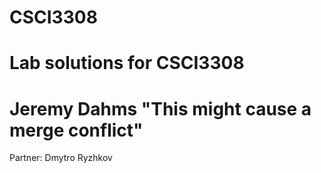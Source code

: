 # CSCI3308
Lab solutions for CSCI3308
=======
Jeremy Dahms
"This might cause a merge conflict"
=======
Partner: Dmytro Ryzhkov
